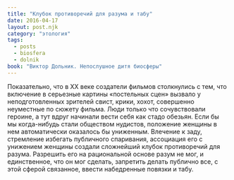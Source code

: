 ```yaml
---
title: "Клубок противоречий для разума и табу"
date: 2016-04-17
layout: post.njk
category: "этология"
tags:
  - posts
  - biosfera
  - dolnik
book: "Виктор Дольник. Непослушное дитя биосферы"
---
```


Показательно, что в XX веке создатели фильмов столкнулись с тем, что включение в серьезные картины «постельных сцен» вызвало у неподготовленных зрителей свист, крики, хохот, совершенно неуместные по сюжету фильма. Люди только что сочувствовали героине, а тут вдруг начинали вести себя как стадо обезьян. Если бы мы когда-нибудь стали обществом нудистов, положение женщины в нем автоматически оказалось бы униженным. Влечение к заду, стремление избегать публичного спаривания, ассоциация его с унижением женщины создали сложнейший клубок противоречий для разума. Разрешить его на рациональной основе разум не мог, и единственное, что он мог сделать, запретить делать публично все, с этой сферой связанное, ввести набедренные повязки и табу.
